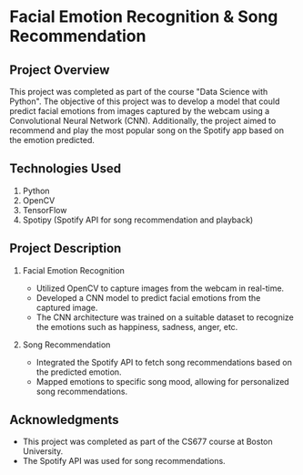 # Facial Emotion Recognition & Song Recommendation
## Project Overview
This project was completed as part of the course "Data Science with Python". The objective of this project was to develop a model that could predict facial emotions from images captured by the webcam using a Convolutional Neural Network (CNN). Additionally, the project aimed to recommend and play the most popular song on the Spotify app based on the emotion predicted.

## Technologies Used
1. Python
2. OpenCV
3. TensorFlow
4. Spotipy (Spotify API for song recommendation and playback)

## Project Description
1. Facial Emotion Recognition
   - Utilized OpenCV to capture images from the webcam in real-time.
   - Developed a CNN model to predict facial emotions from the captured image.
   - The CNN architecture was trained on a suitable dataset to recognize the emotions such as happiness, sadness, anger, etc.
     
2. Song Recommendation
   - Integrated the Spotify API to fetch song recommendations based on the predicted emotion.
   - Mapped emotions to specific song mood, allowing for personalized song recommendations.

## Acknowledgments
- This project was completed as part of the CS677 course at Boston University.
- The Spotify API was used for song recommendations.
